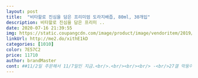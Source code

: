 ```yaml
---
layout: post 
title:  "비타할로 진심을 담은 프리미엄 도라지배즙, 80ml, 30개입" 
description: 비타할로 진심을 담은 프리미 ..
date: 2020-07-16 21:39:55 
img: https://static.coupangcdn.com/image/product/image/vendoritem/2019/03/12/4385316698/956adef3-3058-4825-b766-0bef752f154d.jpg 
linkUrl: http://me2.do/xithE1kD 
categories: [1010] 
color: 7E57C2 
price: 11710 
author: brandMaster 
cont: ##11/2일 주문해서 11/7일인 지금.<br/>.<br/><br/><br/> -<br/>27갤 막둥이도 빨대로 쪽쪽 한팩 다 먹네요 ㅎㅎ<br/>27갤 아기가 일주일 넘게 항생제 먹어도<br/>✔가격 11,570원<br/>✔구성 80ml×30개입<br/>✔배송날짜  로켓배송 2020.<br/>4.<br/>12(일)주문<br/> -4.<br/>13(월)도착<br/>✔열량 1백당 30kcal<br/>✔유통기한 2022.<br/>03.<br/>09<br/>✔타입 액상차<br/><br/>가 만들어 주는거라 생각해요 뭐든 따끈한걸로<br/>그래도 일반 엄청 단 배즙보단 나은 것 같아요^^<br/>그래서 제가 사서 끓여먹기도하고 힘들면 이렇게<br/>기침가래에 이만한 음료가 없는거 같아요.<br/><br/> 
---
```

 